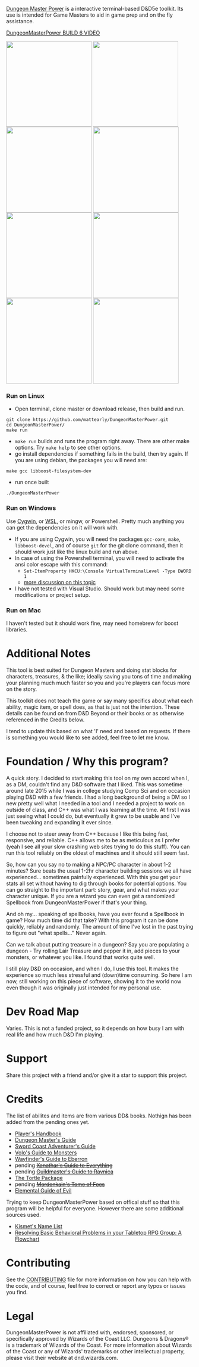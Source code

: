 [Dungeon Master Power](https://github.com/mattearly/DungeonMasterPower/releases) is a interactive terminal-based D&D5e toolkit. Its use is intended for Game Masters to aid in game prep and on the fly assistance.

[DungeonMasterPower BUILD 6 VIDEO](https://youtu.be/9VJpPyqnssY)

<img src="img/main_menu.png" height="230px" align="left"> 
<img src="img/character_manager.png" height="230px" align="center"> 
<img src="img/new_character.png" height="230px" align="center"> 
<img src="img/race_select.png" height="230px" align="center"> 
<img src="img/character_sheet.png" height="230px" align="center"> 
<img src="img/treasure_hoard.png" height="230px" align="center"> 
<img src="img/spellbook_gen.png" height="230px" align="center"> 
<img src="img/random_spellbook.png" height="230px" align="center"> 

### Run on Linux

- Open terminal, clone master or download release, then build and run.

````
git clone https://github.com/mattearly/DungeonMasterPower.git
cd DungeonMasterPower/
make run
````

- `make run` builds and runs the program right away. There are other make options. Try `make help` to see other options.
- go install dependencies if something fails in the build, then try again. If you are using debian, the packages you will need are:

````
make gcc libboost-filesystem-dev
````

- run once built

````
./DungeonMasterPower
````

### Run on Windows

Use [Cygwin](https://www.cygwin.com/), or [WSL](https://msdn.microsoft.com/commandline/wsl/about), or mingw, or Powershell. Pretty much anything you can get the dependencies on it will work with.

- If you are using Cygwin, you will need the packages `gcc-core`, `make`, `libboost-devel`, and of course `git` for the git clone command, then it should work just like the linux build and run above.
- In case of using the Powershell terminal, you will need to activate the ansi color escape with this command:
  - `Set-ItemProperty HKCU:\Console VirtualTerminalLevel -Type DWORD 1`
  - [more discussion on this topic](https://stackoverflow.com/questions/51680709/colored-text-output-in-powershell-console-using-ansi-vt100-codes)
- I have not tested with Visual Studio. Should work but may need some modifications or project setup.

### Run on Mac

I haven't tested but it should work fine, may need homebrew for boost libraries.

# Additional Notes

This tool is best suited for Dungeon Masters and doing stat blocks for characters, treasures, & the like; ideally saving you tons of time and making your planning much much faster so you and you're players can focus more on the story.

This toolkit does not teach the game or say many specifics about what each ability, magic item, or spell does, as that is just not the intention. These details can be found on from D&D Beyond or their books or as otherwise referenced in the Credits below.

I tend to update this based on what 'I' need and based on requests. If there is something you would like to see added, feel free to let me know.

# Foundation / Why this program?

A quick story. I decided to start making this tool on my own accord when I, as a DM, couldn't find any D&D software that I liked. This was sometime around late 2015 while I was in college studying Comp Sci and on occasion playing D&D with a few friends. I had a long background of being a DM so I new pretty well what I needed in a tool and I needed a project to work on outside of class, and C++ was what I was learning at the time. At first I was just seeing what I could do, but eventually it grew to be usable and I've been tweaking and expanding it ever since. 

I choose not to steer away from C++ because I like this being fast, responsive, and reliable. C++ allows me to be as meticulous as I prefer (yeah I see all your slow crashing web sites trying to do this stuff). You can run this tool reliably on the oldest of machines and it should still seem fast.

So, how can you say no to making a NPC/PC character in about 1-2 minutes? Sure beats the usual 1-2hr character building sessions we all have experienced... sometimes painfully experienced. With this you get your stats all set without having to dig through books for potential options. You can go straight to the important part: story, gear, and what makes your character unique. If you are a wizard you can even get a randomized Spellbook from DungeonMasterPower if that's your thing. 

And oh my... speaking of spellbooks, have you ever found a Spellbook in game? How much time did that take? With this program it can be done quickly, reliably and randomly. The amount of time I've lost in the past trying to figure out "what spells..." Never again. 

Can we talk about putting treasure in a dungeon? Say you are populating a dungeon - Try rolling Lair Treasure and pepper it in, add pieces to your monsters, or whatever you like. I found that works quite well.

I still play D&D on occasion, and when I do, I use this tool. It makes the experience so much less stressful and (down)time consuming. So here I am now, still working on this piece of software, showing it to the world now even though it was originally just intended for my personal use.

# Dev Road Map

Varies. This is not a funded project, so it depends on how busy I am with real life and how much D&D I'm playing.

# Support

Share this project with a friend and/or give it a star to support this project.

# Credits

The list of abilites and items are from various DD& books. Nothign has been added from the pending ones yet.

* [Player's Handbook](http://dnd.wizards.com/products/tabletop-games/rpg-products/rpg_playershandbook)
* [Dungeon Master's Guide](http://dnd.wizards.com/products/tabletop-games/rpg-products/dungeon-masters-guide)
* [Sword Coast Adventurer's Guide](http://dnd.wizards.com/products/tabletop-games/rpg-products/sc-adventurers-guide)
* [Volo's Guide to Monsters](http://dnd.wizards.com/products/tabletop-games/rpg-products/volos-guide-to-monsters)
* [Wayfinder's Guide to Eberron](https://www.dmsguild.com/product/247882/wayfinders-guide-to-eberron-5e)
* pending ~~[Xanathar's Guide to Everything]()~~
* pending ~~[Guildmaster's Guide to Ravnica]()~~
* [The Tortle Package](https://www.dmsguild.com/product/221716/Tortle-Package-5e)
* pending ~~[Mordenkain's Tome of Foes]()~~
* [Elemental Guide of Evil](https://www.dmsguild.com/product/145542/Elemental-Evil-Players-Companion-5e)

Trying to keep DungeonMasterPower based on offical stuff so that this program will be helpful for everyone. However there are some additional sources used.

* [Kismet's Name List](http://www.dnd.kismetrose.com/MyCharacterNameList.html)
* [Resolving Basic Behavioral Problems in your Tabletop RPG Group: A Flowchart](https://www.reddit.com/r/rpg/comments/3avp57/resolving_basic_behavioral_problems_in_your/)

# Contributing

See the [CONTRIBUTING](CONTRIBUTING.md) file for more information on how you can help with the code, and of course, feel free to correct or report any typos or issues you find.

# Legal
DungeonMasterPower is not affiliated with, endorsed, sponsored, or specifically approved by Wizards of the Coast LLC. Dungeons & Dragons® is a trademark of Wizards of the Coast. For more information about Wizards of the Coast or any of Wizards' trademarks or other intellectual property, please visit their website at dnd.wizards.com.
